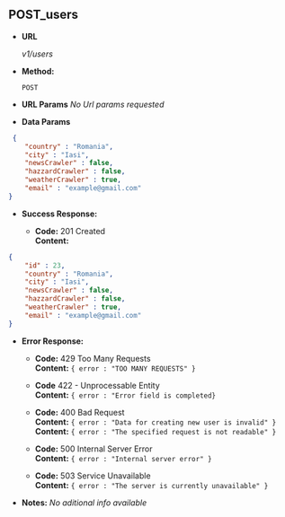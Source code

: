 **POST_users**
----
  

* **URL**

  _v1/users_

* **Method:**
  
  `POST` 
  
*  **URL Params**
_No Url params requested_
* **Data Params**

```json
 {
    "country" : "Romania",
    "city" : "Iasi",
    "newsCrawler" : false,
    "hazzardCrawler" : false,
    "weatherCrawler" : true,
    "email" : "example@gmail.com"
}
```

* **Success Response:** 

  * **Code:** 201 Created <br />
    **Content:** 
```json
{
    "id" : 23,
    "country" : "Romania",
    "city" : "Iasi",
    "newsCrawler" : false,
    "hazzardCrawler" : false,
    "weatherCrawler" : true,
    "email" : "example@gmail.com"
}
```
 
* **Error Response:**
  
  * **Code:** 429 Too Many Requests <br />
    **Content:** `{ error : "TOO MANY REQUESTS" }`
  
  * **Code** 422 - Unprocessable Entity <br />
    **Content:** `{ error : "Error field is completed}`
  
  * **Code:** 400 Bad Request <br />
    **Content:** `{ error : "Data for creating new user is invalid" }` <br />
    **Content:** `{ error : "The specified request is not readable" }`

  * **Code:** 500 Internal Server Error <br />
    **Content:** `{ error : "Internal server error" }`

  * **Code:** 503 Service Unavailable <br />
    **Content:** `{ error : "The server is currently unavailable" }`

* **Notes:**
  _No aditional info available_

